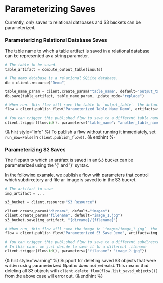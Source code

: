 # Parameterizing Saves

Currently, only saves to relational databases and S3 buckets can be parameterized.

### Parameterizing Relational Database Saves

The table name to which a table artifact is saved in a relational database can be represented as a string parameter.

```python
# The table to be saved.
table_artifact = compute_output_table(inputs)

# The demo database is a relational SQLite database.
db = client.resource("Demo")

table_name_param = client.create_param("table_name", default="output_table")
db.save(table_artifact, table_name_param, update_mode="replace")

# When run, this flow will save the table to `output_table`, the default parameter value.
flow = client.publish_flow("Parameterized Table Name Demo", artifacts=table_name_param)

# You can trigger this published flow to save to a different table name ("another_table_name").
client.trigger(flow.id(), parameters={"table_name": "another_table_name"})
```

{& hint style="info" %}
To publish a flow without running it immediately, set `run_now=False` in `client.publish_flow()`.
{& endhint %}

### Parameterizing S3 Saves

The filepath to which an artifact is saved in an S3 bucket can be parameterized using the '{' and '}' syntax.

In the following example, we publish a flow with parameters that control which subdirectory and file an image
is saved to in the S3 bucket.

```python
# The artifact to save
img_artifact = ...

s3_bucket = client.resource("S3 Resource")

client.create_param("dirname", default="images")
client.create_param("filename", default="image_1.jpg")
s3_bucket.save(img_artifact, "{dirname}/{filename}")

# When run, this flow will save the image to `images/image_1.jpg`, the default parameter value.
flow = client.publish_flow("Parameterized S3 Save Demo", artifacts=img_artifact)

# You can trigger this published flow to save to a different subdirectory and filename.
# In this case, we just decide to save it to a different filename.
client.trigger(flow.id(), parameters={"filename": "image_2.jpg"})
```

{& hint style="warning" %}
Support for deleting saved S3 objects that were written using parameterized filpaths does not yet exist. This means that 
deleting all S3 objects with `client.delete_flow(flow.list_saved_objects())` from the above case will error out.
{& endhint %}

